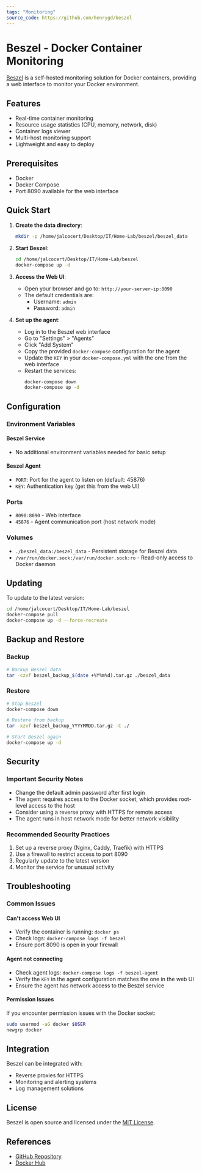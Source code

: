 ```yaml
---
tags: "Monitoring"
source_code: https://github.com/henrygd/beszel
---
```


# Beszel - Docker Container Monitoring

[Beszel](https://github.com/henrygd/beszel) is a self-hosted monitoring solution for Docker containers, providing a web interface to monitor your Docker environment.

## Features
- Real-time container monitoring
- Resource usage statistics (CPU, memory, network, disk)
- Container logs viewer
- Multi-host monitoring support
- Lightweight and easy to deploy

## Prerequisites
- Docker
- Docker Compose
- Port 8090 available for the web interface

## Quick Start

1. **Create the data directory**:
   ```bash
   mkdir -p /home/jalcocert/Desktop/IT/Home-Lab/beszel/beszel_data
   ```

2. **Start Beszel**:
   ```bash
   cd /home/jalcocert/Desktop/IT/Home-Lab/beszel
   docker-compose up -d
   ```

3. **Access the Web UI**:
   - Open your browser and go to: `http://your-server-ip:8090`
   - The default credentials are:
     - Username: `admin`
     - Password: `admin`

4. **Set up the agent**:
   - Log in to the Beszel web interface
   - Go to "Settings" > "Agents"
   - Click "Add System"
   - Copy the provided `docker-compose` configuration for the agent
   - Update the `KEY` in your `docker-compose.yml` with the one from the web interface
   - Restart the services:
     ```bash
     docker-compose down
     docker-compose up -d
     ```

## Configuration

### Environment Variables

#### Beszel Service
- No additional environment variables needed for basic setup

#### Beszel Agent
- `PORT`: Port for the agent to listen on (default: 45876)
- `KEY`: Authentication key (get this from the web UI)

### Ports
- `8090:8090` - Web interface
- `45876` - Agent communication port (host network mode)

### Volumes
- `./beszel_data:/beszel_data` - Persistent storage for Beszel data
- `/var/run/docker.sock:/var/run/docker.sock:ro` - Read-only access to Docker daemon

## Updating

To update to the latest version:

```bash
cd /home/jalcocert/Desktop/IT/Home-Lab/beszel
docker-compose pull
docker-compose up -d --force-recreate
```

## Backup and Restore

### Backup
```bash
# Backup Beszel data
tar -czvf beszel_backup_$(date +%Y%m%d).tar.gz ./beszel_data
```

### Restore
```bash
# Stop Beszel
docker-compose down

# Restore from backup
tar -xzvf beszel_backup_YYYYMMDD.tar.gz -C ./

# Start Beszel again
docker-compose up -d
```

## Security

### Important Security Notes
- Change the default admin password after first login
- The agent requires access to the Docker socket, which provides root-level access to the host
- Consider using a reverse proxy with HTTPS for remote access
- The agent runs in host network mode for better network visibility

### Recommended Security Practices
1. Set up a reverse proxy (Nginx, Caddy, Traefik) with HTTPS
2. Use a firewall to restrict access to port 8090
3. Regularly update to the latest version
4. Monitor the service for unusual activity

## Troubleshooting

### Common Issues

#### Can't access Web UI
- Verify the container is running: `docker ps`
- Check logs: `docker-compose logs -f beszel`
- Ensure port 8090 is open in your firewall

#### Agent not connecting
- Check agent logs: `docker-compose logs -f beszel-agent`
- Verify the `KEY` in the agent configuration matches the one in the web UI
- Ensure the agent has network access to the Beszel service

#### Permission Issues
If you encounter permission issues with the Docker socket:
```bash
sudo usermod -aG docker $USER
newgrp docker
```

## Integration

Beszel can be integrated with:
- Reverse proxies for HTTPS
- Monitoring and alerting systems
- Log management solutions

## License
Beszel is open source and licensed under the [MIT License](https://github.com/henrygd/beszel/blob/main/LICENSE).

## References
- [GitHub Repository](https://github.com/henrygd/beszel)
- [Docker Hub](https://hub.docker.com/r/henrygd/beszel)
